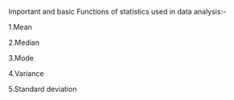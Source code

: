 Important and basic Functions of statistics used in data analysis:-

1.Mean

2.Median

3.Mode

4.Variance

5.Standard deviation
